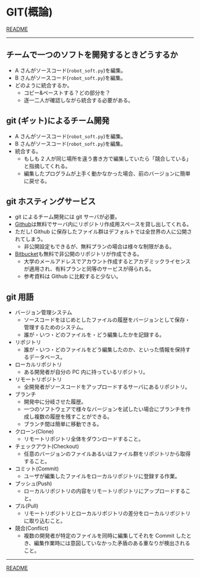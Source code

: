 # GIT(概論)

[README](./README.md)

---

## チームで一つのソフトを開発するときどうするか

- A さんがソースコード(`robot_soft.py`)を編集。
- B さんがソースコード(`robot_soft.py`)を編集。
- どのように統合するか。
  - コピー&ペーストする？どの部分を？
  - 逐一二人が確認しながら統合する必要がある。

## git (ギット)によるチーム開発

- A さんがソースコード(`robot_soft.py`)を編集。
- B さんがソースコード(`robot_soft.py`)を編集。
- 統合する。
  - もしも 2 人が同じ場所を違う書き方で編集していたら「競合している」と指摘してくれる。
  - 編集したプログラムが上手く動かなかった場合、前のバージョンに簡単に戻せる。

## git ホスティングサービス

- git によるチーム開発には git サーバが必要。
- [Github](https://github.com/github)は無料でサーバ内にリポジトリ作成用スペースを貸し出してくれる。
- ただし! Github に保存したファイル群はデフォルトでは全世界の人に公開されてしまう。
  - 非公開設定もできるが、無料プランの場合は様々な制限がある。
- [Bitbucket](https://bitbucket.org/product/)も無料で非公開のリポジトリが作成できる。
  - 大学のメールアドレスでアカウント作成するとアカデミックライセンスが適用され、有料プランと同等のサービスが得られる。
  - 参考資料は Github に比較すると少ない。

## git 用語

- バージョン管理システム
  - ソースコードをはじめとしたファイルの履歴をバージョンとして保存・管理するためのシステム。
  - 誰が・いつ・どのファイルを・どう編集したかを記録する。
- リポジトリ
  - 誰が・いつ・どのファイルをどう編集したのか、といった情報を保持するデータベース。
- ローカルリポジトリ
  - ある開発者が自分の PC 内に持っているリポジトリ。
- リモートリポジトリ
  - 全開発者がソースコードをアップロードするサーバにあるリポジトリ。
- ブランチ
  - 開発中に分岐させた履歴。
  - 一つのソフトウェアで様々なバージョンを試したい場合にブランチを作成し複数の履歴を残すことができる。
  - ブランチ間は簡単に移動できる。
- クローン(Clone)
  - リモートリポジトリ全体をダウンロードすること。
- チェックアウト(Checkout)
  - 任意のバージョンのファイルあるいはファイル群をリポジトリから取得すること。
- コミット(Commit)
  - ユーザが編集したファイルをローカルリポジトリに登録する作業。
- プッシュ(Push)
  - ローカルリポジトリの内容をリモートリポジトリにアップロードすること。
- プル(Pull)
  - リモートリポジトリとローカルリポジトリの差分をローカルリポジトリに取り込むこと。
- 競合(Conflict)
  - 複数の開発者が特定のファイルを同時に編集してそれを Commit したとき、編集作業時には意図していなかった矛盾のある重なりが検出されること。

---

[README](./README.md)
